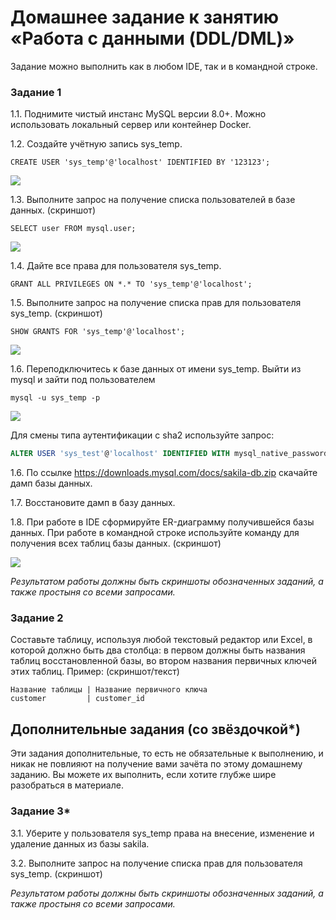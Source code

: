 # Домашнее задание к занятию «Работа с данными (DDL/DML)»

Задание можно выполнить как в любом IDE, так и в командной строке.

### Задание 1
1.1. Поднимите чистый инстанс MySQL версии 8.0+. Можно использовать локальный сервер или контейнер Docker.

1.2. Создайте учётную запись sys_temp. 

```
CREATE USER 'sys_temp'@'localhost' IDENTIFIED BY '123123';
```

![](https://user-images.githubusercontent.com/136073445/272351840-d893ed19-942f-4542-bde5-c72d98aa824d.png)

1.3. Выполните запрос на получение списка пользователей в базе данных. (скриншот)

```
SELECT user FROM mysql.user;
```

![](https://user-images.githubusercontent.com/136073445/272353091-eb1ad37e-d890-47f4-b68b-62eac3344eb5.png)


1.4. Дайте все права для пользователя sys_temp. 

```
GRANT ALL PRIVILEGES ON *.* TO 'sys_temp'@'localhost';
```

1.5. Выполните запрос на получение списка прав для пользователя sys_temp. (скриншот)

```
SHOW GRANTS FOR 'sys_temp'@'localhost';
```

![](https://user-images.githubusercontent.com/136073445/272354533-41b077f1-61b3-41c5-a521-8a686b4b5354.png)

1.6. Переподключитесь к базе данных от имени sys_temp.
Выйти из mysql и зайти под пользователем 
```
mysql -u sys_temp -p
```

![](https://user-images.githubusercontent.com/136073445/272359975-ecc664c8-5313-4875-b517-ff10a26199f8.png)

Для смены типа аутентификации с sha2 используйте запрос: 
```sql
ALTER USER 'sys_test'@'localhost' IDENTIFIED WITH mysql_native_password BY 'password';
```
1.6. По ссылке https://downloads.mysql.com/docs/sakila-db.zip скачайте дамп базы данных.

1.7. Восстановите дамп в базу данных.

1.8. При работе в IDE сформируйте ER-диаграмму получившейся базы данных. При работе в командной строке используйте команду для получения всех таблиц базы данных. (скриншот)

![](https://user-images.githubusercontent.com/136073445/272363651-4ab4430b-e5c5-41f0-9917-d15e67a08e1a.png)

*Результатом работы должны быть скриншоты обозначенных заданий, а также простыня со всеми запросами.*


### Задание 2
Составьте таблицу, используя любой текстовый редактор или Excel, в которой должно быть два столбца: в первом должны быть названия таблиц восстановленной базы, во втором названия первичных ключей этих таблиц. Пример: (скриншот/текст)
```
Название таблицы | Название первичного ключа
customer         | customer_id
```


## Дополнительные задания (со звёздочкой*)
Эти задания дополнительные, то есть не обязательные к выполнению, и никак не повлияют на получение вами зачёта по этому домашнему заданию. Вы можете их выполнить, если хотите глубже шире разобраться в материале.

### Задание 3*
3.1. Уберите у пользователя sys_temp права на внесение, изменение и удаление данных из базы sakila.

3.2. Выполните запрос на получение списка прав для пользователя sys_temp. (скриншот)

*Результатом работы должны быть скриншоты обозначенных заданий, а также простыня со всеми запросами.*
